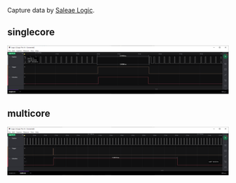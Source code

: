 Capture data by [Saleae Logic](https://www.saleae.com/).

## singlecore

![1](media/1.png)

## multicore

![2](media/2.png)
